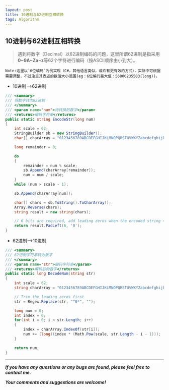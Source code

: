 ```yaml
---
layout: post
title: 10进制与62进制互相转换
tags: Algorithm
---
```

## 10进制与62进制互相转换
> 遇到将数字（Decimal）以62进制编码的问题，这里所谓62进制是指采用**0~9A~Za~z**等62个字符进行编码（按ASCII顺序由小到大）。

	Note:这里以`6位编码`为例实现（C#，其他语言类似，或许有更有效的方式），实际中可根据需要调整，不过注意其表述的数值大小范围(eg：6位编码最大值：56800235583(long))。

- 10进制——>62进制

``` csharp
/// <summary>
/// 将数字转为62进制
/// </summary>
/// <param name="num">待转换的数字</param>
/// <returns>编码字符串</returns>
public static string EncodeStr(long num)
{
    int scale = 62;
    StringBuilder sb = new StringBuilder();
    char[] charArray = "0123456789ABCDEFGHIJKLMNOPQRSTUVWXYZabcdefghijklmnopqrstuvwxyz".ToCharArray();

    long remainder = 0;

    do
    {
        remainder = num % scale;
        sb.Append(charArray[remainder]);
        num = num / scale;
    }
    while (num > scale - 1);

    sb.Append(charArray[num]);

    char[] chars = sb.ToString().ToCharArray();
    Array.Reverse(chars);
    string result = new string(chars);

    // 6 bits are required, add leading zeros when the encoded string < 6 long
    return result.PadLeft(6, '0');
}
```

- 62进制——>10进制

``` csharp
/// <summary>
/// 62进制字符串转为数字
/// </summary>
/// <param name="str">编码字符串</param>
/// <returns>解码后的数字</returns>
public static long DecodeNum(string str)
{
    int scale = 62;
    string charArray = "0123456789ABCDEFGHIJKLMNOPQRSTUVWXYZabcdefghijklmnopqrstuvwxyz";

    // Trim the leading zeros first            
    str = Regex.Replace(str, "^0*", "");

    long num = 0;
    int index = 0;
    for(int i = 0; i < str.Length; i++)
    {
        index = charArray.IndexOf(str[i]);
        num += (long)(index * (Math.Pow(scale, str.Length - i - 1)));
    }

    return num;
}
```
---
***If you have any questions or any bugs are found, please feel free to contact me.***

***Your comments and suggestions are welcome!***

